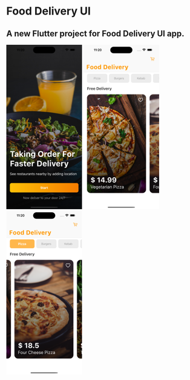 # Food Delivery UI
## A new Flutter project for Food Delivery UI app.
<p align=“left”>
  <img src="https://github.com/decodevM/food_delivery/blob/master/assets/screenshots/start.png" width="200" title="Start">
  <img src="https://github.com/decodevM/food_delivery/blob/master/assets/screenshots/home1.png" width="200" title="Home">
  <img src="https://github.com/decodevM/food_delivery/blob/master/assets/screenshots/home2.png" width="200" title="Home">
</p>
